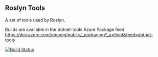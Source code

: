 ## Roslyn Tools
A set of tools used by Roslyn.

Builds are available in the dotnet-tools Azure Package feed: https://dev.azure.com/dnceng/public/_packaging?_a=feed&feed=dotnet-tools

[//]: # (Begin current test results)

[![Build Status](https://dev.azure.com/dnceng/public/_apis/build/status/roslyn-tools-CI?branchName=main)](https://dev.azure.com/dnceng/public/_build/latest?definitionId=216)

[//]: # (End current test results)

